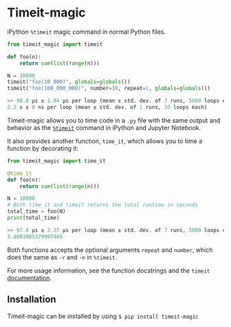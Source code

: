 # Timeit-magic

iPython `%timeit` magic command in normal Python files.

```python
from timeit_magic import timeit

def foo(n):
    return sum(list(range(n)))

N = 10000
timeit("foo(10_000)", globals=globals())
timeit("foo(100_000_000)", number=10, repeat=1, globals=globals())

>> 98.8 µs ± 1.94 µs per loop (mean ± std. dev. of 7 runs, 5000 loops each)
2.2 s ± 0 ns per loop (mean ± std. dev. of 1 runs, 10 loops each)
```

Timeit-magic allows you to time code in a `.py` file with the same output and behavior as the [`%timeit`](https://docs.python.org/3/library/timeit.html) command in iPython and Jupyter Notebook.

It also provides another function, `time_it`, which allows you to time a function by decorating it:

```python
from timeit_magic import time_it

@time_it
def foo(n):
    return sum(list(range(n)))

N = 10000
# Both time_it and timeit returns the total runtime in seconds
total_time = foo(N)
print(total_time)

>> 97.6 µs ± 2.27 µs per loop (mean ± std. dev. of 7 runs, 5000 loops each)
3.4683985379997466
```

Both functions accepts the optional arguments `repeat` and `number`, which does the same as `-r` and `-n` in `%timeit`.

For more usage information, see the function docstrings and the `timeit` [documentation](https://docs.python.org/3/library/timeit).

## Installation

Timeit-magic can be installed by using `$ pip install timeit-magic`
